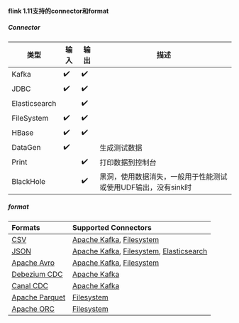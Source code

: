 #### flink 1.11支持的connector和format

##### Connector

| 类型          | 输入 | 输出 | 描述 |
| ------------- | ---- | ---- | ------------- |
| Kafka         | ✔️ | ✔️ |  |
| JDBC          | ✔️ | ✔️ |  |
| Elasticsearch |      | ✔️ |  |
| FileSystem | ✔️ | ✔️ |  |
| HBase | ✔️ | ✔️ |  |
| DataGen | ✔️ |      | 生成测试数据 |
| Print |      | ✔️ | 打印数据到控制台 |
| BlackHole |      | ✔️ | 黑洞，使用数据消失，一般用于性能测试或使用UDF输出，没有sink时 |

##### format

| Formats                                                      | Supported Connectors                                         |
| :----------------------------------------------------------- | :----------------------------------------------------------- |
| [CSV](https://ci.apache.org/projects/flink/flink-docs-release-1.11/dev/table/connectors/formats/csv.html) | [Apache Kafka](https://ci.apache.org/projects/flink/flink-docs-release-1.11/dev/table/connectors/kafka.html), [Filesystem](https://ci.apache.org/projects/flink/flink-docs-release-1.11/dev/table/connectors/filesystem.html) |
| [JSON](https://ci.apache.org/projects/flink/flink-docs-release-1.11/dev/table/connectors/formats/json.html) | [Apache Kafka](https://ci.apache.org/projects/flink/flink-docs-release-1.11/dev/table/connectors/kafka.html), [Filesystem](https://ci.apache.org/projects/flink/flink-docs-release-1.11/dev/table/connectors/filesystem.html), [Elasticsearch](https://ci.apache.org/projects/flink/flink-docs-release-1.11/dev/table/connectors/elasticsearch.html) |
| [Apache Avro](https://ci.apache.org/projects/flink/flink-docs-release-1.11/dev/table/connectors/formats/avro.html) | [Apache Kafka](https://ci.apache.org/projects/flink/flink-docs-release-1.11/dev/table/connectors/kafka.html), [Filesystem](https://ci.apache.org/projects/flink/flink-docs-release-1.11/dev/table/connectors/filesystem.html) |
| [Debezium CDC](https://ci.apache.org/projects/flink/flink-docs-release-1.11/dev/table/connectors/formats/debezium.html) | [Apache Kafka](https://ci.apache.org/projects/flink/flink-docs-release-1.11/dev/table/connectors/kafka.html) |
| [Canal CDC](https://ci.apache.org/projects/flink/flink-docs-release-1.11/dev/table/connectors/formats/canal.html) | [Apache Kafka](https://ci.apache.org/projects/flink/flink-docs-release-1.11/dev/table/connectors/kafka.html) |
| [Apache Parquet](https://ci.apache.org/projects/flink/flink-docs-release-1.11/dev/table/connectors/formats/parquet.html) | [Filesystem](https://ci.apache.org/projects/flink/flink-docs-release-1.11/dev/table/connectors/filesystem.html) |
| [Apache ORC](https://ci.apache.org/projects/flink/flink-docs-release-1.11/dev/table/connectors/formats/orc.html) | [Filesystem](https://ci.apache.org/projects/flink/flink-docs-release-1.11/dev/table/connectors/filesystem.html) |





